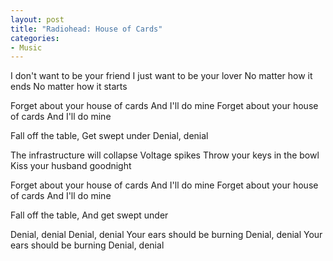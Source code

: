 ```yaml
--- 
layout: post
title: "Radiohead: House of Cards"
categories:
- Music
---
```

I don't want to be your friend
I just want to be your lover
No matter how it ends
No matter how it starts

Forget about your house of cards
And I'll do mine
Forget about your house of cards
And I'll do mine

Fall off the table,
Get swept under
Denial, denial

The infrastructure will collapse
Voltage spikes
Throw your keys in the bowl
Kiss your husband goodnight

Forget about your house of cards
And I'll do mine
Forget about your house of cards
And I'll do mine

Fall off the table,
And get swept under

Denial, denial
Denial, denial
Your ears should be burning
Denial, denial
Your ears should be burning
Denial, denial
